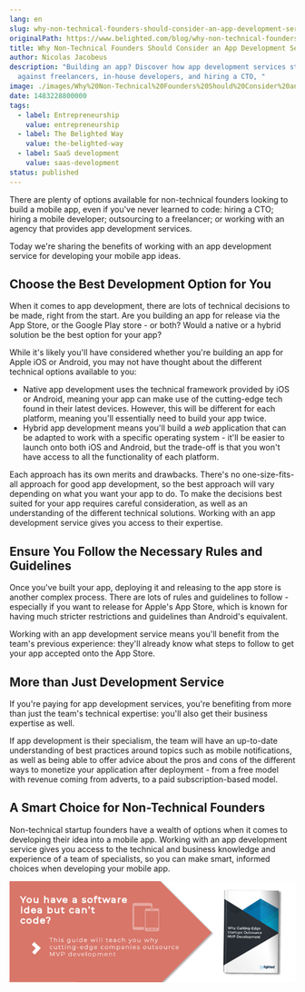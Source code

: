 ```yaml
---
lang: en
slug: why-non-technical-founders-should-consider-an-app-development-service
originalPath: https://www.belighted.com/blog/why-non-technical-founders-should-consider-an-app-development-service
title: Why Non-Technical Founders Should Consider an App Development Service
author: Nicolas Jacobeus
description: "Building an app? Discover how app development services stack-up
  against freelancers, in-house developers, and hiring a CTO, "
image: ./images/Why%20Non-Technical%20Founders%20Should%20Consider%20an%20App%20Development%20Service.jpg
date: 1483228800000
tags:
  - label: Entrepreneurship
    value: entrepreneurship
  - label: The Belighted Way
    value: the-belighted-way
  - label: SaaS development
    value: saas-development
status: published
---
```

There are plenty of options available for non-technical founders looking to build a mobile app, even if you've never learned to code: hiring a CTO; hiring a mobile developer; outsourcing to a freelancer; or working with an agency that provides app development services.

Today we're sharing the benefits of working with an app development service for developing your mobile app ideas.

Choose the Best Development Option for You
------------------------------------------

When it comes to app development, there are lots of technical decisions to be made, right from the start. Are you building an app for release via the App Store, or the Google Play store - or both? Would a native or a hybrid solution be the best option for your app?

While it's likely you'll have considered whether you're building an app for Apple iOS or Android, you may not have thought about the different technical options available to you:

*   Native app development uses the technical framework provided by iOS or Android, meaning your app can make use of the cutting-edge tech found in their latest devices. However, this will be different for each platform, meaning you'll essentially need to build your app twice.
*   Hybrid app development means you'll build a _web_ application that can be adapted to work with a specific operating system - it'll be easier to launch onto both iOS and Android, but the trade-off is that you won't have access to all the functionality of each platform.

Each approach has its own merits and drawbacks. There's no one-size-fits-all approach for good app development, so the best approach will vary depending on what you want your app to do. To make the decisions best suited for your app requires careful consideration, as well as an understanding of the different technical solutions. Working with an app development service gives you access to their expertise.

Ensure You Follow the Necessary Rules and Guidelines 
-----------------------------------------------------

Once you've built your app, deploying it and releasing to the app store is another complex process. There are lots of rules and guidelines to follow - especially if you want to release for Apple's App Store, which is known for having much stricter restrictions and guidelines than Android's equivalent.

Working with an app development service means you'll benefit from the team's previous experience: they'll already know what steps to follow to get your app accepted onto the App Store.

More than Just Development Service
----------------------------------

If you're paying for app development services, you're benefiting from more than just the team's technical expertise: you'll also get their business expertise as well.

If app development is their specialism, the team will have an up-to-date understanding of best practices around topics such as mobile notifications, as well as being able to offer advice about the pros and cons of the different ways to monetize your application after deployment - from a free model with revenue coming from adverts, to a paid subscription-based model.

A Smart Choice for Non-Technical Founders
-----------------------------------------

Non-technical startup founders have a wealth of options when it comes to developing their idea into a mobile app. Working with an app development service gives you access to the technical and business knowledge and experience of a team of specialists, so you can make smart, informed choices when developing your mobile app.

[![You have a software idea but can't code?](/content/images/legacy/2r_muYcfC0X7-yUFIS_kd.png)](https://cta-redirect.hubspot.com/cta/redirect/1684659/2a757af5-8c70-4e5b-bd84-3e0c399fa61d)